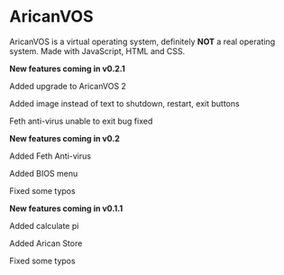 # AricanVOS

AricanVOS is a virtual operating system, definitely **NOT** a real operating system. Made with JavaScript, HTML and CSS.

**New features coming in v0.2.1**

Added upgrade to AricanVOS 2

Added image instead of text to shutdown, restart, exit buttons

Feth anti-virus unable to exit bug fixed

**New features coming in v0.2**

Added Feth Anti-virus

Added BIOS menu

Fixed some typos

**New features coming in v0.1.1**

Added calculate pi

Added Arican Store

Fixed some typos
